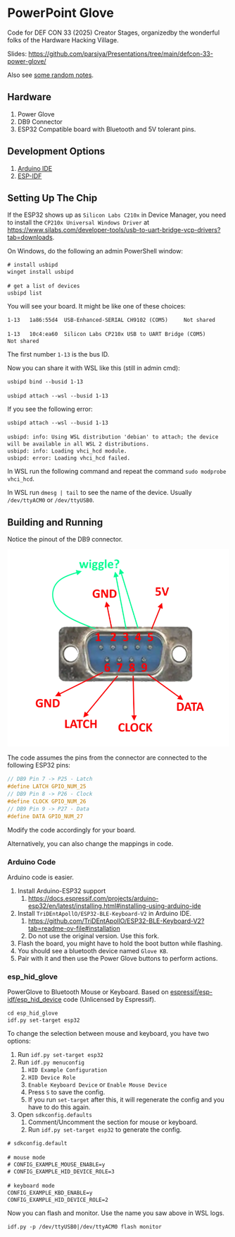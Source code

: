 # PowerPoint Glove
Code for DEF CON 33 (2025) Creator Stages, organizedby the wonderful folks of
the Hardware Hacking Village.

Slides: https://github.com/parsiya/Presentations/tree/main/defcon-33-power-glove/

Also see [some random notes](notes.md).

## Hardware

1. Power Glove
2. DB9 Connector
3. ESP32 Compatible board with Bluetooth and 5V tolerant pins.

## Development Options

1. [Arduino IDE](https://www.arduino.cc/en/software/)
2. [ESP-IDF](https://github.com/espressif/esp-idf?tab=readme-ov-file#setting-up-esp-idf)

## Setting Up The Chip
If the ESP32 shows up as `Silicon Labs C210x` in Device Manager, you need to
install the `CP210x Universal Windows Driver` at https://www.silabs.com/developer-tools/usb-to-uart-bridge-vcp-drivers?tab=downloads.

On Windows, do the following an admin PowerShell window:

```
# install usbipd
winget install usbipd

# get a list of devices
usbipd list
```

You will see your board. It might be like one of these choices:

```
1-13   1a86:55d4  USB-Enhanced-SERIAL CH9102 (COM5)     Not shared

1-13   10c4:ea60  Silicon Labs CP210x USB to UART Bridge (COM5)     Not shared
```

The first number `1-13` is the bus ID.

Now you can share it with WSL like this (still in admin cmd):

```
usbipd bind --busid 1-13

usbipd attach --wsl --busid 1-13
```

If you see the following error:

```
usbipd attach --wsl --busid 1-13

usbipd: info: Using WSL distribution 'debian' to attach; the device will be available in all WSL 2 distributions.
usbipd: info: Loading vhci_hcd module.
usbipd: error: Loading vhci_hcd failed.
```

In WSL run the following command and repeat the command `sudo modprobe vhci_hcd`.

In WSL run `dmesg | tail` to see the name of the device. Usually `/dev/ttyACM0`
or `/dev/ttyUSB0`.

## Building and Running
Notice the pinout of the DB9 connector.

![](.images/db9.webp)

The code assumes the pins from the connector are connected to the following ESP32 pins:

```c
// DB9 Pin 7 -> P25 - Latch
#define LATCH GPIO_NUM_25
// DB9 Pin 8 -> P26 - Clock
#define CLOCK GPIO_NUM_26
// DB9 Pin 9 -> P27 - Data
#define DATA GPIO_NUM_27
```

Modify the code accordingly for your board.

Alternatively, you can also change the mappings in code.

### Arduino Code
Arduino code is easier.

1. Install Arduino-ESP32 support
    1. https://docs.espressif.com/projects/arduino-esp32/en/latest/installing.html#installing-using-arduino-ide
2. Install `TriDEntApollO/ESP32-BLE-Keyboard-V2` in Arduino IDE.
    1. https://github.com/TriDEntApollO/ESP32-BLE-Keyboard-V2?tab=readme-ov-file#installation
    2. Do not use the original version. Use this fork.
3. Flash the board, you might have to hold the boot button while flashing.
4. You should see a bluetooth device named `Glove KB`.
5. Pair with it and then use the Power Glove buttons to perform actions.


### esp_hid_glove
PowerGlove to Bluetooth Mouse or Keyboard. Based on
[espressif/esp-idf/esp_hid_device][hid-link] code (Unlicensed by Espressif).

[hid-link]: http://github.com/espressif/esp-idf/blob/master/examples/bluetooth/esp_hid_device/

```
cd esp_hid_glove
idf.py set-target esp32
```

To change the selection between mouse and keyboard, you have two options:

1. Run `idf.py set-target esp32`
2. Run `idf.py menuconfig`
    1. `HID Example Configuration`
    2. `HID Device Role`
    3. `Enable Keyboard Device` or `Enable Mouse Device`
    4. Press `S` to save the config.
    5. If you run `set-target` after this, it will regenerate the config and you have to do this again.
3. Open `sdkconfig.defaults`
    1. Comment/Uncomment the section for mouse or keyboard.
    2. Run `idf.py set-target esp32` to generate the config.

```
# sdkconfig.default

# mouse mode
# CONFIG_EXAMPLE_MOUSE_ENABLE=y
# CONFIG_EXAMPLE_HID_DEVICE_ROLE=3

# keyboard mode
CONFIG_EXAMPLE_KBD_ENABLE=y
CONFIG_EXAMPLE_HID_DEVICE_ROLE=2
```

Now you can flash and monitor. Use the name you saw above in WSL logs.

```
idf.py -p /dev/ttyUSB0|/dev/ttyACM0 flash monitor
```

